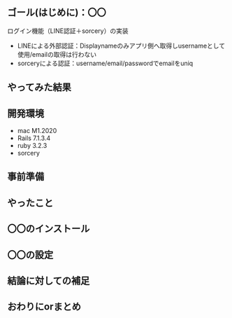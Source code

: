 ## ゴール(はじめに)：〇〇
<!-- どんな目的で、何をしたのかを分かりやすく簡潔に書きます。 -->
ログイン機能（LINE認証＋sorcery）の実装
- LINEによる外部認証：Displaynameのみアプリ側へ取得しusernameとして使用/emailの取得は行わない
- sorceryによる認証：username/email/passwordでemailをuniq

## やってみた結果
<!-- やってみて自分がどうなったか。さらには、この記事を読んだ人がどうなるのかを書きます。 -->

## 開発環境
- mac M1.2020
- Rails 7.1.3.4
- ruby 3.2.3
- sorcery

## 事前準備

## やったこと
<!-- 実際にやったことを書いていきます。 -->

## 〇〇のインストール
<!-- まず、〜を開くために... -->

## 〇〇の設定
<!-- このように細かく分け、タイトルと文章を1対1対応で書きます。 -->

## 結論に対しての補足
<!-- - 関連サービスの紹介 -->
<!-- - 参考文献や、公式ページへのリンクなど -->

## おわりにorまとめ
<!-- この記事のまとめや、自分の感じたことなどを記述します。 -->